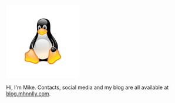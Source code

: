 <img src="./linux-svgrepo-com.svg" alt="Tux" style="max-width: 100px max-height: 100px;" />

Hi, I'm Mike. Contacts, social media and my blog are all available at [blog.mhnnlly.com](blog.mhnnlly.com).

<!--
**MHennelly/MHennelly** is a ✨ _special_ ✨ repository because its `README.md` (this file) appears on your GitHub profile.

Here are some ideas to get you started:

- 🔭 I’m currently working on ...
- 🌱 I’m currently learning ...
- 👯 I’m looking to collaborate on ...
- 🤔 I’m looking for help with ...
- 💬 Ask me about ...
- 📫 How to reach me: ...
- 😄 Pronouns: ...
- ⚡ Fun fact: ...
-->
